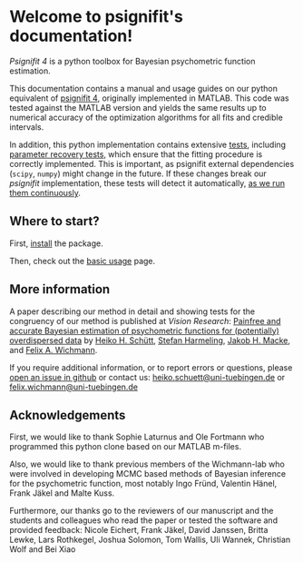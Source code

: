 # Welcome to psignifit\'s documentation!

*Psignifit 4* is a python toolbox for Bayesian psychometric function estimation.

This documentation contains a manual and usage guides on our python equivalent of
[psignifit 4](https://github.com/wichmann-lab/psignifit/wiki), originally
implemented in MATLAB. This code was tested against the MATLAB version and yields the same
results up to numerical accuracy of the optimization algorithms for all
fits and credible intervals. 

In addition, this python implementation contains extensive [tests](https://github.com/wichmann-lab/python-psignifit/tree/main/psignifit/tests), 
including [parameter recovery tests](https://github.com/wichmann-lab/python-psignifit/blob/main/psignifit/tests/test_param_recovery.py),
which ensure that the fitting procedure is correctly implemented.
This is important, as psignifit external dependencies (`scipy`, `numpy`)
might change in the future. 
If these changes break our *psignifit* implementation, 
these tests will detect it automatically,
[as we run them continuously](https://github.com/wichmann-lab/python-psignifit/actions).


## Where to start?

First, [install](install_guide) the package. 

Then, check out the [basic usage](basic-usage) page.

## More information


A paper describing our method in detail and showing tests for the
congruency of our method is published at *Vision Research*: [Painfree
and accurate Bayesian estimation of psychometric functions for
(potentially) overdispersed
data](http://www.sciencedirect.com/science/article/pii/S0042698916000390)
by [Heiko H.
Schütt](http://www.nip.uni-tuebingen.de/people/members.html), [Stefan
Harmeling](http://www.cs.hhu.de/lehrstuehle-und-arbeitsgruppen/computer-vision-computer-graphics-and-pattern-recognition/unser-team/team/harmeling.html),
[Jakob H. Macke](http://www.mackelab.org/people/), and [Felix A.
Wichmann](http://www.nip.uni-tuebingen.de/people/members.html).

If you require additional information, or to report errors or questions,
please [open an issue in github](https://github.com/wichmann-lab/python-psignifit/issues)
or contact us: <heiko.schuett@uni-tuebingen.de> or
<felix.wichmann@uni-tuebingen.de>

## Acknowledgements

First, we would like to thank Sophie Laturnus and Ole Fortmann who
programmed this python clone based on our MATLAB m-files.

Also, we would like to thank previous members of the Wichmann-lab who
were involved in developing MCMC based methods of Bayesian inference for
the psychometric function, most notably Ingo Fründ, Valentin Hänel,
Frank Jäkel and Malte Kuss.

Furthermore, our thanks go to the reviewers of our manuscript and the
students and colleagues who read the paper or tested the software and
provided feedback: Nicole Eichert, Frank Jäkel, David Janssen, Britta
Lewke, Lars Rothkegel, Joshua Solomon, Tom Wallis, Uli Wannek, Christian
Wolf and Bei Xiao
